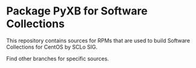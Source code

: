 # Package PyXB for Software Collections

This repository contains sources for RPMs that are used
to build Software Collections for CentOS by SCLo SIG.

Find other branches for specific sources.
